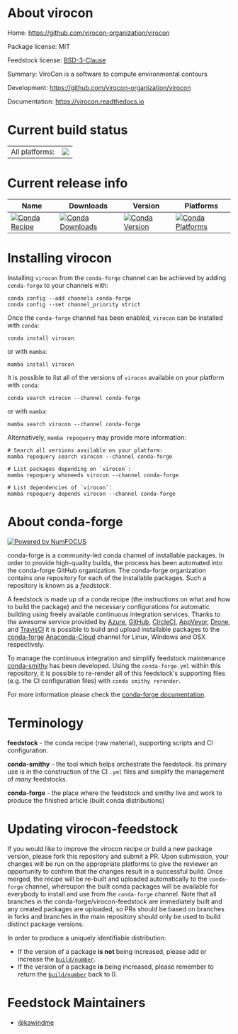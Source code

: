 About virocon
=============

Home: https://github.com/virocon-organization/virocon

Package license: MIT

Feedstock license: [BSD-3-Clause](https://github.com/conda-forge/virocon-feedstock/blob/main/LICENSE.txt)

Summary: ViroCon is a software to compute environmental contours

Development: https://github.com/virocon-organization/virocon

Documentation: https://virocon.readthedocs.io

Current build status
====================


<table><tr><td>All platforms:</td>
    <td>
      <a href="https://dev.azure.com/conda-forge/feedstock-builds/_build/latest?definitionId=17990&branchName=main">
        <img src="https://dev.azure.com/conda-forge/feedstock-builds/_apis/build/status/virocon-feedstock?branchName=main">
      </a>
    </td>
  </tr>
</table>

Current release info
====================

| Name | Downloads | Version | Platforms |
| --- | --- | --- | --- |
| [![Conda Recipe](https://img.shields.io/badge/recipe-virocon-green.svg)](https://anaconda.org/conda-forge/virocon) | [![Conda Downloads](https://img.shields.io/conda/dn/conda-forge/virocon.svg)](https://anaconda.org/conda-forge/virocon) | [![Conda Version](https://img.shields.io/conda/vn/conda-forge/virocon.svg)](https://anaconda.org/conda-forge/virocon) | [![Conda Platforms](https://img.shields.io/conda/pn/conda-forge/virocon.svg)](https://anaconda.org/conda-forge/virocon) |

Installing virocon
==================

Installing `virocon` from the `conda-forge` channel can be achieved by adding `conda-forge` to your channels with:

```
conda config --add channels conda-forge
conda config --set channel_priority strict
```

Once the `conda-forge` channel has been enabled, `virocon` can be installed with `conda`:

```
conda install virocon
```

or with `mamba`:

```
mamba install virocon
```

It is possible to list all of the versions of `virocon` available on your platform with `conda`:

```
conda search virocon --channel conda-forge
```

or with `mamba`:

```
mamba search virocon --channel conda-forge
```

Alternatively, `mamba repoquery` may provide more information:

```
# Search all versions available on your platform:
mamba repoquery search virocon --channel conda-forge

# List packages depending on `virocon`:
mamba repoquery whoneeds virocon --channel conda-forge

# List dependencies of `virocon`:
mamba repoquery depends virocon --channel conda-forge
```


About conda-forge
=================

[![Powered by
NumFOCUS](https://img.shields.io/badge/powered%20by-NumFOCUS-orange.svg?style=flat&colorA=E1523D&colorB=007D8A)](https://numfocus.org)

conda-forge is a community-led conda channel of installable packages.
In order to provide high-quality builds, the process has been automated into the
conda-forge GitHub organization. The conda-forge organization contains one repository
for each of the installable packages. Such a repository is known as a *feedstock*.

A feedstock is made up of a conda recipe (the instructions on what and how to build
the package) and the necessary configurations for automatic building using freely
available continuous integration services. Thanks to the awesome service provided by
[Azure](https://azure.microsoft.com/en-us/services/devops/), [GitHub](https://github.com/),
[CircleCI](https://circleci.com/), [AppVeyor](https://www.appveyor.com/),
[Drone](https://cloud.drone.io/welcome), and [TravisCI](https://travis-ci.com/)
it is possible to build and upload installable packages to the
[conda-forge](https://anaconda.org/conda-forge) [Anaconda-Cloud](https://anaconda.org/)
channel for Linux, Windows and OSX respectively.

To manage the continuous integration and simplify feedstock maintenance
[conda-smithy](https://github.com/conda-forge/conda-smithy) has been developed.
Using the ``conda-forge.yml`` within this repository, it is possible to re-render all of
this feedstock's supporting files (e.g. the CI configuration files) with ``conda smithy rerender``.

For more information please check the [conda-forge documentation](https://conda-forge.org/docs/).

Terminology
===========

**feedstock** - the conda recipe (raw material), supporting scripts and CI configuration.

**conda-smithy** - the tool which helps orchestrate the feedstock.
                   Its primary use is in the construction of the CI ``.yml`` files
                   and simplify the management of *many* feedstocks.

**conda-forge** - the place where the feedstock and smithy live and work to
                  produce the finished article (built conda distributions)


Updating virocon-feedstock
==========================

If you would like to improve the virocon recipe or build a new
package version, please fork this repository and submit a PR. Upon submission,
your changes will be run on the appropriate platforms to give the reviewer an
opportunity to confirm that the changes result in a successful build. Once
merged, the recipe will be re-built and uploaded automatically to the
`conda-forge` channel, whereupon the built conda packages will be available for
everybody to install and use from the `conda-forge` channel.
Note that all branches in the conda-forge/virocon-feedstock are
immediately built and any created packages are uploaded, so PRs should be based
on branches in forks and branches in the main repository should only be used to
build distinct package versions.

In order to produce a uniquely identifiable distribution:
 * If the version of a package **is not** being increased, please add or increase
   the [``build/number``](https://docs.conda.io/projects/conda-build/en/latest/resources/define-metadata.html#build-number-and-string).
 * If the version of a package **is** being increased, please remember to return
   the [``build/number``](https://docs.conda.io/projects/conda-build/en/latest/resources/define-metadata.html#build-number-and-string)
   back to 0.

Feedstock Maintainers
=====================

* [@kawindme](https://github.com/kawindme/)

